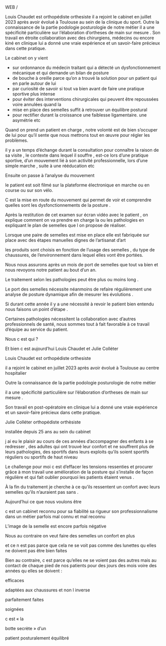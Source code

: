 WEB /

Louis Chaudet est orthopédiste orthesiste
il a rejoint le cabinet en juillet 2023 après avoir évolué à Toulouse au sein de la clinique du sport.
Outre la connaissance de la partie podologie posturologie de notre métier
il a une spécificité particulière sur l’élaboration d’ortheses de main sur mesure .
Son travail en étroite collaboration avec des chirurgiens, médecins ou encore kiné en clinique lui a donné une vraie expérience et un savoir-faire précieux dans cette pratique.

Le cabinet on y vient

- sur ordonnance du médecin traitant qui a détecté un dysfonctionnement mécanique et qui demande un bilan de posture
- de bouche à oreille parce qu’on a trouvé la solution pour un patient qui en parle autour de lui
- par curiosité de savoir si tout va bien avant de faire une pratique sportive plus intense
- pour éviter des interventions chirurgicales qui peuvent être repoussées voire annulées quand la
- mise en place des semelles suffit à retrouver un équilibre postural
- pour rectifier durant la croissance une faiblesse ligamentaire. une asymétrie etc

Quand on prend un patient en charge , notre volonté est de bien s’occuper de lui pour qu’il sente que nous mettrons tout en œuvre pour régler les problèmes.

il y a un temps d’échange durant la consultation pour connaître la raison de sa visite , le contexte dans lequel il souffre , est-ce lors d’une pratique sportive, d’un mouvement lié à son activité professionnelle, lors d’une simple marche , suite à une rééducation etc

Ensuite on passe à l’analyse du mouvement

le patient est soit filmé sur la plateforme électronique en marche ou en course ou sur son vélo.

C est la mise en route du mouvement qui permet de voir et comprendre quelles sont les dysfonctionnements de la posture .

Après la restitution de cet examen sur écran vidéo avec le patient , on explique comment on va prendre en charge la ou les pathologies en expliquant le plan de semelles que l on propose de réaliser.

Lorsque une paire de semelles est mise en place elle est fabriquée sur place avec des étapes manuelles dignes de l’artisanat d’art

les produits sont choisis en fonction de l’usage des semelles , du type de chaussures, de l’environnement dans lequel elles vont être portées.

Nous nous assurons après un mois de port de semelles que tout va bien et nous revoyons notre patient au bout d’un an.

Le traitement selon les pathologies peut être plus ou moins long .

Le port des semelles nécessite néanmoins de refaire régulièrement une analyse de posture dynamique afin de mesurer les évolutions .

Si durant cette année il y a une nécessité à revoir le patient bien entendu nous faisons un point d’étape .

Certaines pathologies nécessitent la collaboration avec d’autres professionnels de santé, nous sommes tout à fait favorable à ce travail d’équipe au service du patient.

Nous c est qui ?

Et bien c est aujourd’hui Louis Chaudet et Julie Colléter

Louis Chaudet est orthopédiste orthesiste

il a rejoint le cabinet en juillet 2023 après avoir évolué à Toulouse au centre hospitalier

Outre la connaissance de la partie podologie posturologie de notre métier

il a une spécificité particulière sur l’élaboration d’ortheses de main sur mesure .

Son travail en post-opératoire en clinique lui a donné une vraie expérience et un savoir-faire précieux dans cette pratique.

Julie Colléter orthopédiste orthèsiste

installée depuis 25 ans au sein du cabinet

j ai eu le plaisir au cours de ces années d’accompagner des enfants à se redresser , des adultes qui ont trouvé leur confort et ne souffrent plus de leurs pathologies, des sportifs dans leurs exploits qu’ils soient sportifs réguliers ou sportifs de haut niveau

Le challenge pour moi c est d’effacer les tensions ressenties et procurer grâce à mon travail une amélioration de la posture qui s’installe de façon régulière et qui fait oublier pourquoi les patients étaient venus .

À la fin du traitement je cherche à ce qu’ils ressentent un confort avec leurs semelles qu’ils n’auraient pas sans .

Aujourd’hui ce que nous voulons être

c est un cabinet reconnu pour sa fiabilité sa rigueur son professionnalisme dans un métier parfois mal connu et mal reconnu

L’image de la semelle est encore parfois négative

Nous au contraire on veut faire des semelles un confort en plus

et ce n est pas parce que cela ne se voit pas comme des lunettes qu elles ne doivent pas être bien faites

Bien au contraire, c est parce qu’elles ne se voient pas des autres mais au contact de chaque pied de nos patients pour des jours des mois voire des années qu elles se doivent :

efficaces

adaptées aux chaussures et non l inverse

parfaitement faites

soignées

c est « la

botte secrète » d’un

patient posturalement équilibré